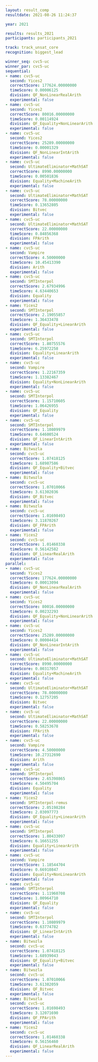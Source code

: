 ```yaml
---
layout: result_comp
resultdate: 2021-08-26 11:24:37

year: 2021

results: results_2021
participants: participants_2021

track: track_unsat_core
recognition: biggest_lead

winner_seq: cvc5-uc
winner_par: cvc5-uc
sequential:
- name: cvc5-uc
  second: Yices2
  correctScore: 177624.00000000
  timeScore: 0.00006125
  division: QF_NonLinearRealArith
  experimental: false
- name: cvc5-uc
  second: Yices2
  correctScore: 80016.00000000
  timeScore: 0.00114924
  division: QF_Equality+NonLinearArith
  experimental: false
- name: cvc5-uc
  second: Yices2
  correctScore: 25289.00000000
  timeScore: 0.00001329
  division: QF_NonLinearIntArith
  experimental: false
- name: cvc5-uc
  second: UltimateEliminator+MathSAT
  correctScore: 8990.00000000
  timeScore: 0.00501836
  division: Equality+MachineArith
  experimental: false
- name: cvc5-uc
  second: UltimateEliminator+MathSAT
  correctScore: 78.00000000
  timeScore: 0.13652805
  division: Bitvec
  experimental: false
- name: cvc5-uc
  second: UltimateEliminator+MathSAT
  correctScore: 22.00000000
  timeScore: 0.84856368
  division: FPArith
  experimental: false
- name: cvc5-uc
  second: Vampire
  correctScore: 4.50000000
  timeScore: 10.45413390
  division: Arith
  experimental: false
- name: cvc5-uc
  second: SMTInterpol
  correctScore: 2.67934996
  timeScore: 4.63440653
  division: Equality
  experimental: false
- name: Yices2
  second: SMTInterpol
  correctScore: 2.19055857
  timeScore: 1.36433478
  division: QF_Equality+LinearArith
  experimental: false
- name: cvc5-uc
  second: SMTInterpol
  correctScore: 1.80755576
  timeScore: 6.25972258
  division: Equality+LinearArith
  experimental: false
- name: cvc5-uc
  second: Vampire
  correctScore: 1.22167359
  timeScore: 1.13382467
  division: Equality+NonLinearArith
  experimental: false
- name: cvc5-uc
  second: SMTInterpol
  correctScore: 1.15710605
  timeScore: 1.06426955
  division: QF_Equality
  experimental: false
- name: cvc5-uc
  second: SMTInterpol
  correctScore: 1.10809979
  timeScore: 0.64600524
  division: QF_LinearIntArith
  experimental: false
- name: Bitwuzla
  second: cvc5-uc
  correctScore: 1.07418125
  timeScore: 1.68987586
  division: QF_Equality+Bitvec
  experimental: false
- name: Bitwuzla
  second: cvc5-uc
  correctScore: 1.07010066
  timeScore: 3.61302036
  division: QF_Bitvec
  experimental: false
- name: Bitwuzla
  second: cvc5-uc
  correctScore: 1.01698493
  timeScore: 3.11870267
  division: QF_FPArith
  experimental: false
- name: Yices2
  second: cvc5-uc
  correctScore: 1.01460338
  timeScore: 0.56142582
  division: QF_LinearRealArith
  experimental: false
parallel:
- name: cvc5-uc
  second: Yices2
  correctScore: 177624.00000000
  timeScore: 0.00013094
  division: QF_NonLinearRealArith
  experimental: false
- name: cvc5-uc
  second: Yices2
  correctScore: 80016.00000000
  timeScore: 0.00232293
  division: QF_Equality+NonLinearArith
  experimental: false
- name: cvc5-uc
  second: Yices2
  correctScore: 25289.00000000
  timeScore: 0.00004414
  division: QF_NonLinearIntArith
  experimental: false
- name: cvc5-uc
  second: UltimateEliminator+MathSAT
  correctScore: 8990.00000000
  timeScore: 0.00317057
  division: Equality+MachineArith
  experimental: false
- name: cvc5-uc
  second: UltimateEliminator+MathSAT
  correctScore: 78.00000000
  timeScore: 0.12757205
  division: Bitvec
  experimental: false
- name: cvc5-uc
  second: UltimateEliminator+MathSAT
  correctScore: 22.00000000
  timeScore: 0.58253678
  division: FPArith
  experimental: false
- name: cvc5-uc
  second: Vampire
  correctScore: 4.50000000
  timeScore: 10.27312690
  division: Arith
  experimental: false
- name: cvc5-uc
  second: SMTInterpol
  correctScore: 2.65398865
  timeScore: 4.50495704
  division: Equality
  experimental: false
- name: Yices2
  second: SMTInterpol-remus
  correctScore: 2.05198284
  timeScore: 2.03097773
  division: QF_Equality+LinearArith
  experimental: false
- name: cvc5-uc
  second: SMTInterpol
  correctScore: 1.80433097
  timeScore: 6.16651255
  division: Equality+LinearArith
  experimental: false
- name: cvc5-uc
  second: Vampire
  correctScore: 1.18544704
  timeScore: 0.66910847
  division: Equality+NonLinearArith
  experimental: false
- name: cvc5-uc
  second: SMTInterpol
  correctScore: 1.11960708
  timeScore: 1.00964710
  division: QF_Equality
  experimental: false
- name: cvc5-uc
  second: SMTInterpol
  correctScore: 1.10809979
  timeScore: 0.63774782
  division: QF_LinearIntArith
  experimental: false
- name: Bitwuzla
  second: cvc5-uc
  correctScore: 1.07418125
  timeScore: 1.68939043
  division: QF_Equality+Bitvec
  experimental: false
- name: Bitwuzla
  second: cvc5-uc
  correctScore: 1.07010066
  timeScore: 3.61382059
  division: QF_Bitvec
  experimental: false
- name: Bitwuzla
  second: cvc5-uc
  correctScore: 1.01698493
  timeScore: 3.12071690
  division: QF_FPArith
  experimental: false
- name: Yices2
  second: cvc5-uc
  correctScore: 1.01460338
  timeScore: 0.56156460
  division: QF_LinearRealArith
  experimental: false
---
```

